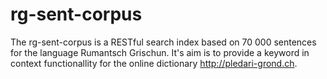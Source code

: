 # rg-sent-corpus
The rg-sent-corpus is a RESTful search index based on 70 000 sentences for the language Rumantsch Grischun. It's aim is to provide a keyword in context functionallity for the online dictionary http://pledari-grond.ch.
